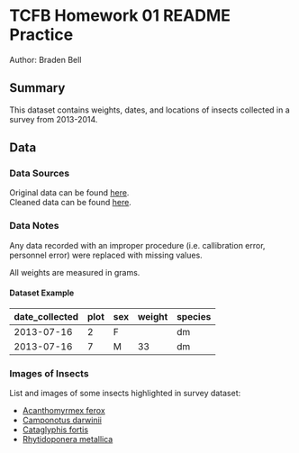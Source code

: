 # TCFB Homework 01 README Practice
Author: Braden Bell

## Summary
This dataset contains weights, dates, and locations of insects collected in a survey from 2013-2014.

## Data

### Data Sources
Original data can be found [here](data/raw_survery_data.xlsx).  
Cleaned data can be found [here](data/cleaned_survey_data.xlsx).

### Data Notes
Any data recorded with an improper procedure (i.e. callibration error, personnel error) were replaced with missing values.

All weights are measured in grams.

#### Dataset Example
|date_collected|plot|sex|weight|species|
|--------------|----|---|------|-------|
|2013-07-16|2|F| |dm|
|2013-07-16|7|M|33|dm|

### Images of Insects
List and images of some insects highlighted in survey dataset:
- [Acanthomyrmex ferox](images/acanthomyrmex_ferox.jpg)
- [Camponotus darwinii](images/camponotus_darwinii.jpg)
- [Cataglyphis fortis](images/cataglyphis_fortis.jpg)
- [Rhytidoponera metallica](images/rhytidoponera_metallica.jpg)



